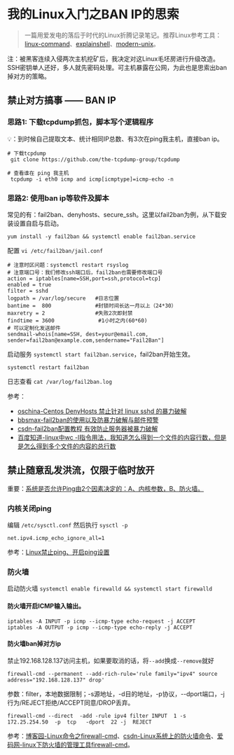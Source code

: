 # 我的Linux入门之BAN IP的思索

> 一篇用爱发电的落后于时代的Linux折腾记录笔记。推荐Linux参考工具：[linux-command](https://wangchujiang.com/linux-command/)、[explainshell](https://www.explainshell.com)、[modern-unix](https://github.com/ibraheemdev/modern-unix)。

注：被黑客连续入侵两次主机挖矿后，我决定对这Linux毛坯房进行升级改造。SSH密钥单人还好，多人就先密码处理。可主机暴露在公网，为此也是思索出ban掉对方的策略。

## 禁止对方搞事 —— BAN IP

### 思路1: 下载tcpdump抓包，脚本写个逻辑程序

💡：到时候自己提取文本、统计相同IP总数、有3次在ping我主机，直接ban ip。

```
# 下载tcpdump 
 git clone https://github.com/the-tcpdump-group/tcpdump

# 查看谁在 ping 我主机
 tcpdump -i eth0 icmp and icmp[icmptype]=icmp-echo -n
```

### 思路2: 使用ban ip等软件及脚本

常见的有：fail2ban、denyhosts、secure_ssh。这里以fail2ban为例，从下载安装设置自启与启动。

```
yum install -y fail2ban && systemctl enable fail2ban.service
```

配置 `vi /etc/fail2ban/jail.conf`

```
# 注意时区问题：systemctl restart rsyslog
# 注意端口号：我们修改ssh端口后，fail2ban也需要修改端口号
action = iptables[name=SSH,port=ssh,protocol=tcp] 
enabled = true
filter = sshd
logpath = /var/log/secure   #日志位置
bantime =  800              #封锁时间长达一月以上（24*30）
maxretry = 2                #失败2次即封禁
findtime = 3600              #1小时之内(60*60)
# 可以定制化发送邮件
sendmail-whois[name=SSH, dest=your@email.com, sender=fail2ban@example.com,sendername="Fail2Ban"]    
```

启动服务 `systemctl start fail2ban.service`，fail2ban开始生效。

```
systemctl restart fail2ban
```

日志查看 `cat /var/log/fail2ban.log`

参考：

* [oschina-Centos DenyHosts 禁止针对 linux sshd 的暴力破解](https://my.oschina.net/notbad/blog/338545)
* [bbsmax-fail2ban的使用以及防暴力破解与邮件预警](https://www.bbsmax.com/A/QW5YD19MJm/)
* [csdn-fail2ban配置教程 有效防止服务器被暴力破解](https://blog.csdn.net/qq_44293827/article/details/118641216)
* [百度知道-linux中wc -l指令用法，我知道怎么得到一个文件的内容行数，但是是怎么得到多个文件的内容的总行数](https://zhidao.baidu.com/question/1370474194322953939.html)


## 禁止随意乱发洪流，仅限于临时放开

重要：<u>系统是否允许Ping由2个因素决定的：A、内核参数，B、防火墙。</u>

### 内核关闭ping

编辑 `/etc/sysctl.conf` 然后执行 `sysctl -p`

```
net.ipv4.icmp_echo_ignore_all=1 
```

参考：[Linux禁止ping、开启ping设置](https://www.bbsmax.com/A/obzbMvAMdE/)

### 防火墙

启动防火墙 `systemctl enable firewalld && systemctl start firewalld`

#### 防火墙开启ICMP输入输出。

```
iptables -A INPUT -p icmp --icmp-type echo-request -j ACCEPT
iptables -A OUTPUT -p icmp --icmp-type echo-reply -j ACCEPT
```
#### 防火墙ban掉对方ip

禁止192.168.128.137访问主机，如果要取消的话，将`--add`换成`--remove`就好

```
firewall-cmd --permanent --add-rich-rule='rule family="ipv4" source address="192.168.128.137" drop'
```
参数：filter，本地数据限制；-s源地址，-d目的地址，-p协议，--dport端口，-j行为/REJECT拒绝/ACCEPT同意/DROP丢弃。

```
firewall-cmd --direct  -add -rule ipv4 filter INPUT  1 -s  172.25.254.50  -p  tcp   -dport  22 -j  REJECT
```

参考：[博客园-Linux命令之firewall-cmd](https://www.cnblogs.com/diantong/p/9713915.html)、[csdn-Linux系统上的防火墙命令](https://blog.csdn.net/weixin_43780179/article/details/125046304)、[爱码网-linux下防火墙的管理工具firewall-cmd](https://www.likecs.com/show-203862572.html)。

